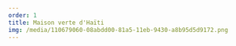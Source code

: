 ```yaml
---
order: 1
title: Maison verte d'Haïti
img: /media/110679060-08abdd00-81a5-11eb-9430-a8b95d5d9172.png
---
```

